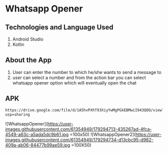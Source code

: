 # Whatsapp Opener

## Technologies and Language Used

1. Android Studio
2. Kotlin

## About the App

1. User can enter the number to which he/she wants to send a message to
2. user can select a number and from the action bar you can select whatsapp opener option which will eventually open the chat

## APK

```
https://drive.google.com/file/d/1A5hvPXhT93XiyYwMgPGkEBMwiI943QOO/view?usp=sharing
```
![WhatsappOpener](https://user-images.githubusercontent.com/61354949/179294713-435267ad-4fca-4549-a63c-a5ada5dc9b61.jpg =100x50)
![WhatsappOpener2](https://user-images.githubusercontent.com/61354949/179294734-d13cbc95-d982-409a-ab06-84477b99ae59.jpg =100X50)
